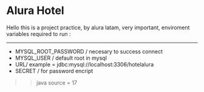 # Alura Hotel

Hello this is a project practice, by alura latam,
very important, enviroment variables required to run :
*** 
- MYSQL_ROOT_PASSWORD / necesary to success connect
- MYSQL_USER / default root in mysql
- URL/ example = jdbc:mysql://localhost:3306/hotelalura
- SECRET / for password encript

>> java source = 17
